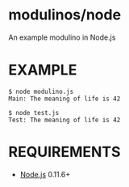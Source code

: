 # modulinos/node

An example modulino in Node.js

# EXAMPLE

```
$ node modulino.js
Main: The meaning of life is 42

$ node test.js
Test: The meaning of life is 42
```

# REQUIREMENTS

* [Node.js](http://nodejs.org/) 0.11.6+
